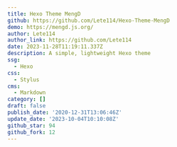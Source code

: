 ```yaml
---
title: Hexo Theme MengD
github: https://github.com/Lete114/Hexo-Theme-MengD
demo: https://mengd.js.org/
author: Lete114
author_link: https://github.com/Lete114
date: 2023-11-28T11:19:11.337Z
description: A simple, lightweight Hexo theme
ssg:
  - Hexo
css:
  - Stylus
cms:
  - Markdown
category: []
draft: false
publish_date: '2020-12-31T13:06:46Z'
update_date: '2023-10-04T10:10:08Z'
github_star: 94
github_fork: 12
---
```

